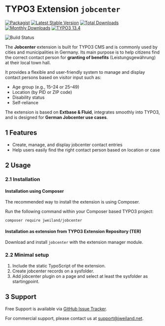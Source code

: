 # TYPO3 Extension `jobcenter`

[![Packagist][packagist-logo-stable]][extension-packagist-url]
[![Latest Stable Version][extension-build-shield]][extension-ter-url]
[![Total Downloads][extension-downloads-badge]][extension-packagist-url]
[![Monthly Downloads][extension-monthly-downloads]][extension-packagist-url]
[![TYPO3 13.4][TYPO3-shield]][TYPO3-13-url]

![Build Status](https://github.com/jweiland-net/jobcenter/actions/workflows/ci.yml/badge.svg)

The **Jobcenter** extension is built for TYPO3 CMS and is commonly used by
cities and municipalities in Germany.
Its main purpose is to help citizens find the correct contact person for
**granting of benefits** (Leistungsgewährung) at their local town hall.

It provides a flexible and user-friendly system to manage and display contact
persons based on visitor input such as:

- Age group (e.g., 15–24 or 25–49)
- Location (by PID or ZIP code)
- Disability status
- Self-reliance

The extension is based on **Extbase & Fluid**, integrates smoothly into TYPO3,
and is designed for **German Jobcenter use cases**.

## 1 Features

- Create, manage, and display jobcenter contact entries
- Help users easily find the right contact person based on location or case

## 2 Usage

### 2.1 Installation

#### Installation using Composer

The recommended way to install the extension is using Composer.

Run the following command within your Composer based TYPO3 project:

```
composer require jweiland/jobcenter
```

#### Installation as extension from TYPO3 Extension Repository (TER)

Download and install `jobcenter` with the extension manager module.

### 2.2 Minimal setup

1) Include the static TypoScript of the extension.
2) Create jobcenter records on a sysfolder.
3) Add jobcenter plugin on a page and select at least the sysfolder as startingpoint.

## 3 Support

Free Support is available via [GitHub Issue Tracker](https://github.com/jweiland-net/jobcenter/issues).

For commercial support, please contact us at [support@jweiland.net](support@jweiland.net).

<!-- MARKDOWN LINKS & IMAGES -->

[extension-build-shield]: https://poser.pugx.org/jweiland/jobcenter/v/stable.svg?style=for-the-badge

[extension-downloads-badge]: https://poser.pugx.org/jweiland/jobcenter/d/total.svg?style=for-the-badge

[extension-monthly-downloads]: https://poser.pugx.org/jweiland/jobcenter/d/monthly?style=for-the-badge

[extension-ter-url]: https://extensions.typo3.org/extension/jobcenter/

[extension-packagist-url]: https://packagist.org/packages/jweiland/jobcenter/

[packagist-logo-stable]: https://img.shields.io/badge/--grey.svg?style=for-the-badge&logo=packagist&logoColor=white

[TYPO3-13-url]: https://get.typo3.org/version/13

[TYPO3-shield]: https://img.shields.io/badge/TYPO3-13.4-green.svg?style=for-the-badge&logo=typo3
